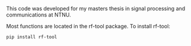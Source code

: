 This code was developed for my masters thesis in signal processing and communications at NTNU.

Most functions are located in the rf-tool package.
To install rf-tool:
```
pip install rf-tool
```
